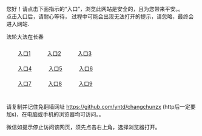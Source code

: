 您好！请点击下面指示的“入口”，浏览此网站是安全的，且为您带来平安。。 <br/>
点击入口后，请耐心等待， 过程中可能会出现无法打开的提示，请忽略，最终会进入网站. </br>

法轮大法在长春<br/>
<div style="padding:10px"><a style="margin:20px" target="_blank" href="https://dkv9eoqchccw7.cloudfront.net/2Qpsp?kbxbrf" id="ccLink1" rel="nofollow">入口1</a> <a target="_blank" style="margin:20px" href="https://d18h6ag0gd0loe.cloudfront.net/2Qpsp?hqfdioi" id="ccLink2" rel="nofollow">入口2</a> <a style="margin:20px" target="_blank" href="https://d3903r6wmpqhak.cloudfront.net/2Qpsp?nkvvrnep" id="ccLink3" rel="nofollow">入口3</a></div>

<div style="padding:10px" ><a style="margin:20px" target="_blank" href="https://dkv9eoqchccw7.cloudfront.net/2Qpsp?kbxbrf" id="ccLink4" rel="nofollow">入口4</a> <a style="margin:20px" href="https://d18h6ag0gd0loe.cloudfront.net/2Qpsp?hqfdioi" target="_blank" id="ccLink5" rel="nofollow">入口5</a> <a style="margin:20px" href="https://d3903r6wmpqhak.cloudfront.net/2Qpsp?nkvvrnep" target="_blank" id="ccLink6" rel="nofollow">入口6</a></div>

<div style="padding:10px"><a style="margin:20px" target="_blank" href="https://dkv9eoqchccw7.cloudfront.net/2Qpsp?kbxbrf" id="ccLink7" rel="nofollow">入口7</a> <a style="margin:20px" href="https://d18h6ag0gd0loe.cloudfront.net/2Qpsp?hqfdioi" target="_blank" id="ccLink8" rel="nofollow">入口8</a> <a style="margin:20px" target="_blank" href="https://d3903r6wmpqhak.cloudfront.net/2Qpsp?nkvvrnep" id="ccLink9" rel="nofollow">入口9</a></div>

<br/>



请复制并记住免翻墙网址 https://github.com/yntd/changchunzx (http后一定要加s)，在电脑或手机的浏览器均可访问。。<br/>

微信如提示停止访问该网页，须先点击右上角，选择浏览器打开。
